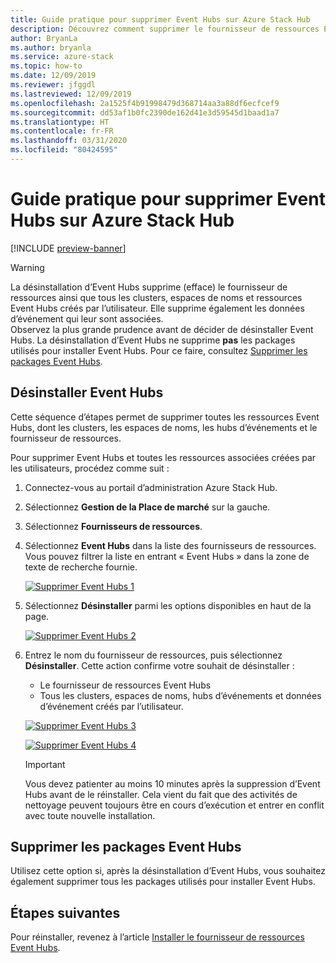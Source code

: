 ```yaml
---
title: Guide pratique pour supprimer Event Hubs sur Azure Stack Hub
description: Découvrez comment supprimer le fournisseur de ressources Event Hubs sur Azure Stack Hub.
author: BryanLa
ms.author: bryanla
ms.service: azure-stack
ms.topic: how-to
ms.date: 12/09/2019
ms.reviewer: jfggdl
ms.lastreviewed: 12/09/2019
ms.openlocfilehash: 2a1525f4b91998479d368714aa3a88df6ecfcef9
ms.sourcegitcommit: dd53af1b0fc2390de162d41e3d59545d1baad1a7
ms.translationtype: HT
ms.contentlocale: fr-FR
ms.lasthandoff: 03/31/2020
ms.locfileid: "80424595"
---
```

# <a name="how-to-remove-event-hubs-on-azure-stack-hub"></a>Guide pratique pour supprimer Event Hubs sur Azure Stack Hub

[!INCLUDE [preview-banner](../includes/event-hubs-preview.md)]

> [!WARNING]
> La désinstallation d’Event Hubs supprime (efface) le fournisseur de ressources ainsi que tous les clusters, espaces de noms et ressources Event Hubs créés par l’utilisateur. Elle supprime également les données d’événement qui leur sont associées.  
> Observez la plus grande prudence avant de décider de désinstaller Event Hubs. La désinstallation d’Event Hubs ne supprime **pas** les packages utilisés pour installer Event Hubs. Pour ce faire, consultez [Supprimer les packages Event Hubs](#delete-event-hubs-packages).

## <a name="uninstall-event-hubs"></a>Désinstaller Event Hubs

Cette séquence d’étapes permet de supprimer toutes les ressources Event Hubs, dont les clusters, les espaces de noms, les hubs d’événements et le fournisseur de ressources.

Pour supprimer Event Hubs et toutes les ressources associées créées par les utilisateurs, procédez comme suit :

1. Connectez-vous au portail d’administration Azure Stack Hub.
2. Sélectionnez **Gestion de la Place de marché** sur la gauche.
3. Sélectionnez **Fournisseurs de ressources**.
4. Sélectionnez **Event Hubs** dans la liste des fournisseurs de ressources. Vous pouvez filtrer la liste en entrant « Event Hubs » dans la zone de texte de recherche fournie.

   [![Supprimer Event Hubs 1](media/event-hubs-rp-remove/1-uninstall.png)](media/event-hubs-rp-remove/1-uninstall.png#lightbox)

5. Sélectionnez **Désinstaller** parmi les options disponibles en haut de la page.

   [![Supprimer Event Hubs 2](media/event-hubs-rp-remove/2-uninstall.png)](media/event-hubs-rp-remove/2-uninstall.png#lightbox)

6. Entrez le nom du fournisseur de ressources, puis sélectionnez **Désinstaller**. Cette action confirme votre souhait de désinstaller :
   - Le fournisseur de ressources Event Hubs
   - Tous les clusters, espaces de noms, hubs d’événements et données d’événement créés par l’utilisateur.

   [![Supprimer Event Hubs 3](media/event-hubs-rp-remove/3-uninstall.png)](media/event-hubs-rp-remove/3-uninstall.png#lightbox)

   [![Supprimer Event Hubs 4](media/event-hubs-rp-remove/4-uninstall.png)](media/event-hubs-rp-remove/4-uninstall.png#lightbox)

   > [!IMPORTANT]
   > Vous devez patienter au moins 10 minutes après la suppression d’Event Hubs avant de le réinstaller. Cela vient du fait que des activités de nettoyage peuvent toujours être en cours d’exécution et entrer en conflit avec toute nouvelle installation.

## <a name="delete-event-hubs-packages"></a>Supprimer les packages Event Hubs

Utilisez cette option si, après la désinstallation d’Event Hubs, vous souhaitez également supprimer tous les packages utilisés pour installer Event Hubs. 

## <a name="next-steps"></a>Étapes suivantes

Pour réinstaller, revenez à l’article [Installer le fournisseur de ressources Event Hubs](event-hubs-rp-install.md).